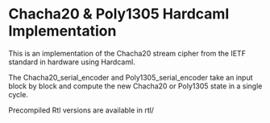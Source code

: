 # Chacha20 & Poly1305 Hardcaml Implementation

This is an implementation of the Chacha20 stream cipher from the IETF standard
in hardware using Hardcaml.

The Chacha20_serial_encoder and Poly1305_serial_encoder take an input block by
block and compute the new Chacha20 or Poly1305 state in a single cycle.

Precompiled Rtl versions are available in rtl/
